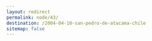 ```yaml
---
layout: redirect
permalink: node/43/
destination: /2004-04-10-san-pedro-de-atacama-chile
sitemap: false
---
```

